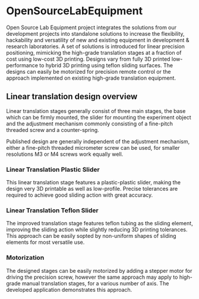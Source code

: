OpenSourceLabEquipment
======================

Open Source Lab Equipment project integrates the solutions from our development projects into standalone solutions to increase the flexibility, hackability and versatility of new and existing equipment in development & research laboratories. A set of solutions is introduced for linear precision positioning, mimicking the high-grade translation stages at a fraction of cost using low-cost 3D printing. Designs vary from fully 3D printed low-performance to hybrid 3D printing using teflon sliding surfaces. The designs can easily be motorized for precision remote control or the approach implemented on existing high-grade translation equipment.

## Linear translation design overview
Linear translation stages generally consist of three main stages, the base which can be firmly mounted, the slider for mounting the experiment object and the adjustment mechanism commonly consisting of a fine-pitch threaded screw and a counter-spring.

Published design are generally independent of the adjustment mechanism, either a fine-pitch threaded micrometer screw can be used, for smaller resolutions M3 or M4 screws work equally well.

### Linear Translation Plastic Slider
This linear translation stage features a plastic-plastic slider, making the design very 3D printable as well as low-profile. Precise tolerances are required to achieve good sliding action with great accuracy.

### Linear Translation Teflon Slider
The improved translation stage features teflon tubing as the sliding element, improving the sliding action while slightly reducing 3D printing tolerances. This approach can be easily sopted by non-uniform shapes of sliding elements for most versatile use.

### Motorization
The designed stages can be easily motorized by adding a stepper motor for driving the precision screw, however the same approach may apply to high-grade manual translation stages, for a various number of axis. The developed application demonstrates this approach.



